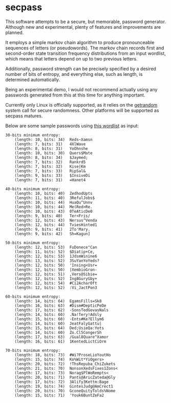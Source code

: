 # secpass

This software attempts to be a secure, but memorable, password generator. Although new and experimental, plenty of features and improvements are planned.

It employs a simple markov chain algorithm to produce pronounceable sequences of letters (or pseudowords). The markov chain records first and second-order state transition frequency distributions from an input wordlist, which means that letters depend on up to two previous letters.

 Additionally, password strength can be precisely specified by a desired number of bits of entropy, and everything else, such as length, is determined automatically.

Being an experimental demo, I would not recommend actually using any passwords generated from this at this time for anything important.

Currently only Linux is officially supported, as it relies on the [getrandom](http://man7.org/linux/man-pages/man2/getrandom.2.html) system call for secure randomness. Other platforms will be supported as secpass matures.

Below are some sample passwords using [this wordlist](https://github.com/dwyl/english-words/blob/master/words_alpha.txt) as input:

    30-bits minimum entropy:
        (length: 10, bits: 34)	Reds~Xamsn
        (length: 7, bits: 31)	4XlWave
        (length: 8, bits: 31)	YoOhnshe
        (length: 10, bits: 30)	Quers$Mate
        (length: 8, bits: 34)	$Jaymed;
        (length: 7, bits: 32)	Rankrd5
        (length: 7, bits: 32)	Kise|Km
        (length: 7, bits: 33)	RipSal&
        (length: 9, bits: 33)	$InsiveDi
        (length: 7, bits: 31)	=Hanet4

    40-bits minimum entropy:
        (length: 10, bits: 40)	ZedhodUpts
        (length: 11, bits: 40)	3RefulJobs$
        (length: 10, bits: 44)	HuaQu^Unnv
        (length: 10, bits: 44)	Me(Red>Re.
        (length: 10, bits: 43)	0TeAticDe0
        (length: 9, bits: 40)	Ter<Fris/
        (length: 12, bits: 43)	Nersus^Venda
        (length: 12, bits: 44)	TviesHinted1
        (length: 9, bits: 41)	2To'Mary.
        (length: 9, bits: 42)	Sh=Kagun]

    50-bits minimum entropy:
        (length: 12, bits: 53)	FuDonece"Can
        (length: 11, bits: 52)	$Diatip+Ce,
        (length: 12, bits: 53)	1JdsmWinine6
        (length: 13, bits: 52)	3SuYanYoYeds?
        (length: 12, bits: 50)	'Insing<Usr=
        (length: 12, bits: 50)	|XembioGron-
        (length: 12, bits: 51)	,Vers@Sibie=
        (length: 12, bits: 52)	Ing8GuryGby+
        (length: 12, bits: 54)	#Ci2AcharOft
        (length: 12, bits: 52)	:Vi_JactPon3

    60-bits minimum entropy:
        (length: 14, bits: 64)	EgamsFills=Sk8
        (length: 16, bits: 63)	#Dism#DepticPeDe
        (length: 17, bits: 62)	-SonsTedGovasNals
        (length: 14, bits: 60)	.Na!Tery!Adsly
        (length: 15, bits: 60)	-Ents#Ke?Ellym6
        (length: 14, bits: 60)	JeatFalyGattu|
        (length: 15, bits: 64)	Ded;UsieQa:Yots
        (length: 14, bits: 60)	Zo.Cl5CongerSh
        (length: 17, bits: 63)	/Gual8Quare^Xamor
        (length: 16, bits: 61)	1KentedLictCiOrm

    70-bits minimum entropy:
        (length: 18, bits: 73)	#Wi?ProseLioYoutHo
        (length: 15, bits: 74)	Ko%Wit*YiOgers>
        (length: 20, bits: 72)	!ThsRepuba_ChiZukets
        (length: 21, bits: 70)	NonsonXedsFixes1Zons<
        (length: 17, bits: 73)	Norag$PlWoRempts<
        (length: 20, bits: 71)  Pants@AricZateda@Gly
        (length: 17, bits: 72)	3Alify3Kettm:Bage
        (length: 19, bits: 74)	GintesJudg@AmCrect1
        (length: 20, bits: 70)	GconeQuityTolds%Nome
        (length: 15, bits: 71)	'Youk6BuntZeFa2
